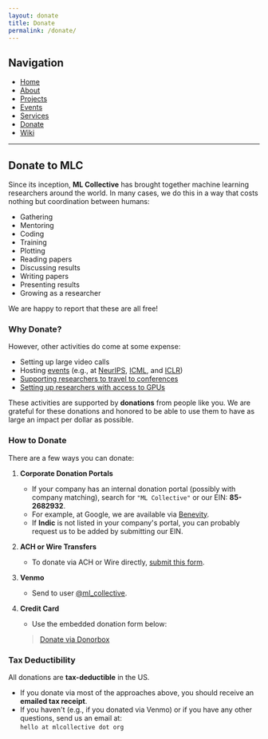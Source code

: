 ```yaml
---
layout: donate
title: Donate
permalink: /donate/
---
```


## Navigation

- [Home](index.html#home)
- [About](about.html#about)
- [Projects](projects.html#projects)
- [Events](events.html#events)
- [Services](services.html#services)
- [Donate](donate.html#donate)
- [Wiki](wiki.html#wiki)

---

## Donate to MLC

Since its inception, **ML Collective** has brought together machine learning researchers around the world. In many cases, we do this in a way that costs nothing but coordination between humans:  

- Gathering  
- Mentoring  
- Coding  
- Training  
- Plotting  
- Reading papers  
- Discussing results  
- Writing papers  
- Presenting results  
- Growing as a researcher  

We are happy to report that these are all free!

### Why Donate?

However, other activities do come at some expense:  

- Setting up large video calls  
- Hosting [events](https://mlcollective.org/events/#social) (e.g., at [NeurIPS](https://mlcollective.org/neurips-2020-open-collab-social/), [ICML](https://mlcollective.org/events/icml-2021-open-collab-social/), and [ICLR](https://mlcollective.org/events/iclr-2024-social/))  
- [Supporting researchers to travel to conferences](https://donorbox.org/mlc-support-deep-learning-indaba)  
- [Setting up researchers with access to GPUs](https://mlcollective.org/wiki/ask-mlc-compute-assistance/)  

These activities are supported by **donations** from people like you. We are grateful for these donations and honored to be able to use them to have as large an impact per dollar as possible.

### How to Donate

There are a few ways you can donate:

1. **Corporate Donation Portals**  
   - If your company has an internal donation portal (possibly with company matching), search for `"ML Collective"` or our EIN: **85-2682932**.  
   - For example, at Google, we are available via [Benevity](https://google.benevity.org).  
   - If **Indic** is not listed in your company's portal, you can probably request us to be added by submitting our EIN.  

2. **ACH or Wire Transfers**  
   - To donate via ACH or Wire directly, [submit this form](https://forms.gle/WABB2Q3683Ut4zZD8).  

3. **Venmo**  
   - Send to user [@ml_collective](https://venmo.com/code?user_id=3450740907443332531).  

4. **Credit Card**  
   - Use the embedded donation form below:  

   > [Donate via Donorbox](https://donorbox.org/embed/support-mlc-1?language=en)

### Tax Deductibility

All donations are **tax-deductible** in the US.  

- If you donate via most of the approaches above, you should receive an **emailed tax receipt**.  
- If you haven't (e.g., if you donated via Venmo) or if you have any other questions, send us an email at:  
  `hello at mlcollective dot org`
